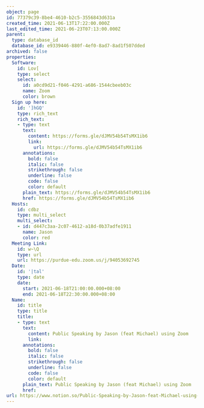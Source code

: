 ```yaml
---
object: page
id: 77379c39-8be4-4610-b2c5-3556843d631a
created_time: 2021-06-13T17:22:00.000Z
last_edited_time: 2021-06-23T07:13:00.000Z
parent:
  type: database_id
  database_id: e9339446-880f-4ef0-8ad7-8ad1f507dded
archived: false
properties:
  Software:
    id: Lov[
    type: select
    select:
      id: a0cd9d21-f046-4291-a686-1544cbeeb03c
      name: Zoom
      color: brown
  Sign up here:
    id: ']hGQ'
    type: rich_text
    rich_text:
    - type: text
      text:
        content: https://forms.gle/dJMV54b54TsMX1ib6
        link:
          url: https://forms.gle/dJMV54b54TsMX1ib6
      annotations:
        bold: false
        italic: false
        strikethrough: false
        underline: false
        code: false
        color: default
      plain_text: https://forms.gle/dJMV54b54TsMX1ib6
      href: https://forms.gle/dJMV54b54TsMX1ib6
  Hosts:
    id: cdbz
    type: multi_select
    multi_select:
    - id: d447c3aa-2c07-4612-a18d-0b37adfe1911
      name: Jason
      color: red
  Meeting Link:
    id: w~\Q
    type: url
    url: https://purdue-edu.zoom.us/j/94053692745
  Date:
    id: '|tal'
    type: date
    date:
      start: 2021-06-18T21:00:00.000+08:00
      end: 2021-06-18T22:30:00.000+08:00
  Name:
    id: title
    type: title
    title:
    - type: text
      text:
        content: Public Speaking by Jason (feat Michael) using Zoom
        link: 
      annotations:
        bold: false
        italic: false
        strikethrough: false
        underline: false
        code: false
        color: default
      plain_text: Public Speaking by Jason (feat Michael) using Zoom
      href: 
url: https://www.notion.so/Public-Speaking-by-Jason-feat-Michael-using-Zoom-77379c398be44610b2c53556843d631a
---
```


